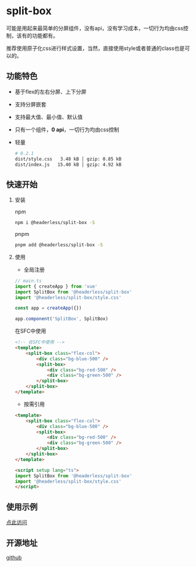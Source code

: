 <g-markdown-theme />

# split-box

可能是用起来最简单的分屏组件，没有api，没有学习成本，一切行为均由css控制，该有的功能都有。

推荐使用原子化css进行样式设置，当然，直接使用style或者普通的class也是可以的。

## 功能特色

- 基于flex的左右分屏、上下分屏
- 支持分屏嵌套
- 支持最大值、最小值、默认值
- 只有一个组件，**0 api**，一切行为均由css控制
- 轻量

    ```sh
    # 0.2.1
    dist/style.css   3.48 kB │ gzip: 0.85 kB
    dist/index.js   15.40 kB │ gzip: 4.92 kB
    ```

## 快速开始

1. 安装

    npm

    ```sh
    npm i @headerless/split-box -S
    ```

    pnpm

    ```sh
    pnpm add @headerless/split-box -S
    ```

2. 使用

    - 全局注册

    ```ts
    // main.ts
    import { createApp } from 'vue'
    import SplitBox from '@headerless/split-box'
    import '@headerless/split-box/style.css'

    const app = createApp({})

    app.component('SplitBox', SplitBox)
    ```

    在SFC中使用

    ```html
    <!-- 在SFC中使用 -->
    <template>
        <split-box class="flex-col">
            <div class="bg-blue-500" />
            <split-box>
                <div class="bg-red-500" />
                <div class="bg-green-500" />
            </split-box>
        </split-box>
    </template>

    ```

    - 按需引用

    ```html
    <template>
        <split-box class="flex-col">
            <div class="bg-blue-500" />
            <split-box>
                <div class="bg-red-500" />
                <div class="bg-green-500" />
            </split-box>
        </split-box>
    </template>

    <script setup lang="ts">
    import SplitBox from '@headerless/split-box'
    import '@headerless/split-box/style.css'
    </script>

    ```

## 使用示例

[点此访问](http://103.200.29.128:32768/split-box)

## 开源地址

[github](https://github.com/Preyou/split-box)